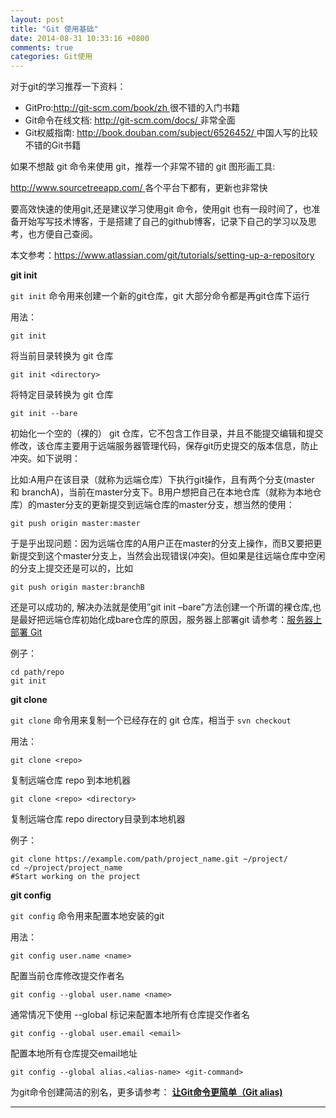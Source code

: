 ```yaml
---
layout: post
title: "Git 使用基础"
date: 2014-08-31 10:33:16 +0800
comments: true
categories: Git使用
---
```

对于git的学习推荐一下资料：

- GitPro:<u>http://git-scm.com/book/zh </u> 很不错的入门书籍
- Git命令在线文档: <u>http://git-scm.com/docs/ </u>非常全面
- Git权威指南: <u>http://book.douban.com/subject/6526452/ </u> 中国人写的比较不错的Git书籍


如果不想敲 git 命令来使用 git，推荐一个非常不错的 git 图形画工具:

<u> http://www.sourcetreeapp.com/ </u>  各个平台下都有，更新也非常快

要高效快速的使用git,还是建议学习使用git 命令，使用git 也有一段时间了，也准备开始写写技术博客，于是搭建了自己的github博客，记录下自己的学习以及思考，也方便自己查阅。

<!--more-->

本文参考：<u>https://www.atlassian.com/git/tutorials/setting-up-a-repository </u>

**git init**

`git init` 命令用来创建一个新的git仓库，git 大部分命令都是再git仓库下运行

用法：

	git init
	
将当前目录转换为 git 仓库

	git init <directory>

将特定目录转换为 git 仓库

	git init --bare 
	
初始化一个空的（裸的） git 仓库，它不包含工作目录，并且不能提交编辑和提交修改，该仓库主要用于远端服务器管理代码，保存git历史提交的版本信息，防止冲突。如下说明：

比如:A用户在该目录（就称为远端仓库）下执行git操作，且有两个分支(master 和 branchA)，当前在master分支下。B用户想把自己在本地仓库（就称为本地仓库）的master分支的更新提交到远端仓库的master分支，想当然的使用：

	git push origin master:master

于是乎出现问题：因为远端仓库的A用户正在master的分支上操作，而B又要把更新提交到这个master分支上，当然会出现错误(冲突)。但如果是往远端仓库中空闲的分支上提交还是可以的，比如

	git push origin master:branchB 
	
还是可以成功的, 解决办法就是使用”git init –bare”方法创建一个所谓的裸仓库,也是最好把远端仓库初始化成bare仓库的原因，服务器上部署git 请参考：[服务器上部署 Git](http://git-scm.com/book/zh/%E6%9C%8D%E5%8A%A1%E5%99%A8%E4%B8%8A%E7%9A%84-Git-%E5%9C%A8%E6%9C%8D%E5%8A%A1%E5%99%A8%E4%B8%8A%E9%83%A8%E7%BD%B2-Git)

例子：
	
	cd path/repo
	git init


**git clone**

`git clone` 命令用来复制一个已经存在的 git 仓库，相当于 `svn checkout`

用法：
	
	git clone <repo>
	
复制远端仓库 repo 到本地机器

	git clone <repo> <directory>
	
复制远端仓库 repo directory目录到本地机器

例子：

	git clone https://example.com/path/project_name.git ~/project/
	cd ~/project/project_name
	#Start working on the project
	

**git config**

`git config` 命令用来配置本地安装的git

用法：

	git config user.name <name>
	
配置当前仓库修改提交作者名
	
	git config --global user.name <name>
	
通常情况下使用 --global 标记来配置本地所有仓库提交作者名

	git config --global user.email <email>

配置本地所有仓库提交email地址

	git config --global alias.<alias-name> <git-command>
	
为git命令创建简洁的别名，更多请参考：
**[让Git命令更简单（Git alias)](http://strivingboy.github.com/blog/2014/09/03/git-aliase/)**

****






